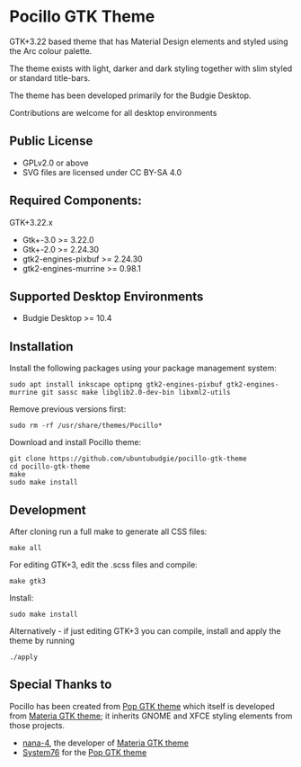 # Pocillo GTK Theme

GTK+3.22 based theme that has Material Design elements and styled
using the Arc colour palette.

The theme exists with light, darker and dark styling together with
slim styled or standard title-bars.

The theme has been developed primarily for the Budgie Desktop.

Contributions are welcome for all desktop environments


## Public License

- GPLv2.0 or above
- SVG files are licensed under CC BY-SA 4.0


## Required Components:

GTK+3.22.x

 - Gtk+-3.0             >= 3.22.0
 - Gtk+-2.0             >= 2.24.30
 - gtk2-engines-pixbuf  >= 2.24.30
 - gtk2-engines-murrine >= 0.98.1


## Supported Desktop Environments

  - Budgie Desktop >= 10.4


## Installation

Install the following packages using your package management system:

    sudo apt install inkscape optipng gtk2-engines-pixbuf gtk2-engines-murrine git sassc make libglib2.0-dev-bin libxml2-utils

Remove previous versions first:

    sudo rm -rf /usr/share/themes/Pocillo*

Download and install Pocillo theme:

    git clone https://github.com/ubuntubudgie/pocillo-gtk-theme
    cd pocillo-gtk-theme
    make
    sudo make install


## Development

 After cloning run a full make to generate all CSS files:

    make all

 For editing GTK+3, edit the .scss files and compile:

    make gtk3

 Install:

    sudo make install

 Alternatively - if just editing GTK+3 you can compile, install and apply the theme by running

    ./apply


## Special Thanks to

Pocillo has been created from [Pop GTK theme](https://github.com/pop-os/gtk-theme) which itself is developed from [Materia GTK theme](https://github.com/nana-4/materia-theme); it inherits GNOME and XFCE styling elements from those projects.

- [nana-4](https://github.com/nana-4), the developer of [Materia GTK theme]()
- [System76](https://system76.com) for the [Pop GTK theme](https://github.com/pop-os/gtk-theme)

